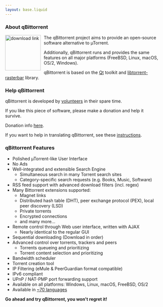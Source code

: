 ```yaml
---
layout: base.liquid
---
```

<!-- ## qBittorrent: An Advanced BitTorrent Client -->
### About qBittorrent
<a href="download.php"><img src="img/QBt-download-150.png" alt="download link" style="float: left; margin-right: 10px; height: 115px;"/></a>
The qBittorrent project aims to provide an open-source software alternative to µTorrent.

Additionally, qBittorrent runs and provides the same features on all major platforms (FreeBSD, Linux, macOS, OS/2, Windows).

qBittorrent is based on the <a href="https://www.qt.io/" target="_blank">Qt</a> toolkit and <a href="https://www.libtorrent.org/" target="_blank">libtorrent-rasterbar</a> library.


### Help qBittorrent
qBittorrent is developed by [volunteers](team.php) in their spare time.

If you like this piece of software, please make a donation and help it survive.

Donation info [here](donate).

If you want to help in translating qBittorrent, see these <a href="http://wiki.qbittorrent.org/How-to-translate-qBittorrent" target="_blank">instructions</a>.


### qBittorrent Features
* Polished µTorrent-like User Interface
* No Ads
* Well-integrated and extensible Search Engine
  * Simultaneous search in many Torrent search sites
  * Category-specific search requests (e.g. Books, Music, Software)
* RSS feed support with advanced download filters (incl. regex)
* Many Bittorrent extensions supported:
  * Magnet links
  * Distributed hash table (DHT), peer exchange protocol (PEX), local peer discovery (LSD)
  * Private torrents
  * Encrypted connections
  * and many more...
* Remote control through Web user interface, written with AJAX
  * Nearly identical to the regular GUI
* Sequential downloading (Download in order)
* Advanced control over torrents, trackers and peers
  * Torrents queueing and prioritizing
  * Torrent content selection and prioritizing
* Bandwidth scheduler
* Torrent creation tool
* IP Filtering (eMule & PeerGuardian format compatible)
* IPv6 compliant
* UPnP / NAT-PMP port forwarding support
* Available on all platforms: Windows, Linux, macOS, FreeBSD, OS/2
* Available in <a href="https://www.transifex.com/sledgehammer999/qbittorrent/" target="_blank">~70 languages</a>

**Go ahead and try qBittorrent, you won't regret it!**
